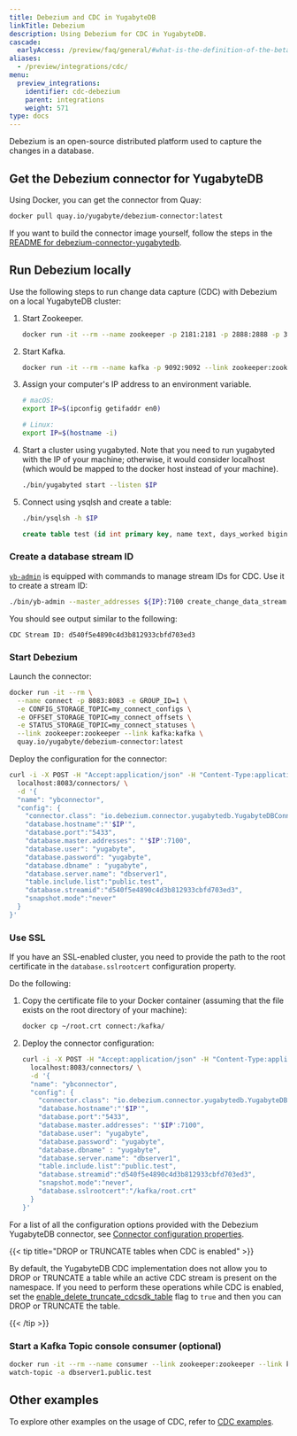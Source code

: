 ```yaml
---
title: Debezium and CDC in YugabyteDB
linkTitle: Debezium
description: Using Debezium for CDC in YugabyteDB.
cascade:
  earlyAccess: /preview/faq/general/#what-is-the-definition-of-the-beta-feature-tag
aliases:
  - /preview/integrations/cdc/
menu:
  preview_integrations:
    identifier: cdc-debezium
    parent: integrations
    weight: 571
type: docs
---
```


Debezium is an open-source distributed platform used to capture the changes in a database.

## Get the Debezium connector for YugabyteDB

Using Docker, you can get the connector from Quay:

```sh
docker pull quay.io/yugabyte/debezium-connector:latest
```

If you want to build the connector image yourself, follow the steps in the [README for debezium-connector-yugabytedb](https://github.com/yugabyte/debezium-connector-yugabytedb/blob/main/README.md).

## Run Debezium locally

Use the following steps to run change data capture (CDC) with Debezium on a local YugabyteDB cluster:

1. Start Zookeeper.

    ```sh
    docker run -it --rm --name zookeeper -p 2181:2181 -p 2888:2888 -p 3888:3888 debezium/zookeeper:1.9
    ```

1. Start Kafka.

    ```sh
    docker run -it --rm --name kafka -p 9092:9092 --link zookeeper:zookeeper debezium/kafka:1.9
    ```

1. Assign your computer's IP address to an environment variable.

    ```sh
    # macOS:
    export IP=$(ipconfig getifaddr en0)

    # Linux:
    export IP=$(hostname -i)
    ```

1. Start a cluster using yugabyted. Note that you need to run yugabyted with the IP of your machine; otherwise, it would consider localhost (which would be mapped to the docker host instead of your machine).

    ```sh
    ./bin/yugabyted start --listen $IP
    ```

1. Connect using ysqlsh and create a table:

    ```sh
    ./bin/ysqlsh -h $IP
    ```

    ```sql
    create table test (id int primary key, name text, days_worked bigint);
    ```

### Create a database stream ID

[`yb-admin`](../../../admin/yb-admin#change-data-capture-cdc-commands) is equipped with commands to manage stream IDs for CDC. Use it to create a stream ID:

```sh
./bin/yb-admin --master_addresses ${IP}:7100 create_change_data_stream ysql.yugabyte
```

You should see output similar to the following:

```output
CDC Stream ID: d540f5e4890c4d3b812933cbfd703ed3
```

### Start Debezium

Launch the connector:

```sh
docker run -it --rm \
  --name connect -p 8083:8083 -e GROUP_ID=1 \
  -e CONFIG_STORAGE_TOPIC=my_connect_configs \
  -e OFFSET_STORAGE_TOPIC=my_connect_offsets \
  -e STATUS_STORAGE_TOPIC=my_connect_statuses \
  --link zookeeper:zookeeper --link kafka:kafka \
  quay.io/yugabyte/debezium-connector:latest
```

Deploy the configuration for the connector:

```bash
curl -i -X POST -H "Accept:application/json" -H "Content-Type:application/json" \
  localhost:8083/connectors/ \
  -d '{
  "name": "ybconnector",
  "config": {
    "connector.class": "io.debezium.connector.yugabytedb.YugabyteDBConnector",
    "database.hostname":"'$IP'",
    "database.port":"5433",
    "database.master.addresses": "'$IP':7100",
    "database.user": "yugabyte",
    "database.password": "yugabyte",
    "database.dbname" : "yugabyte",
    "database.server.name": "dbserver1",
    "table.include.list":"public.test",
    "database.streamid":"d540f5e4890c4d3b812933cbfd703ed3",
    "snapshot.mode":"never"
  }
}'
```

### Use SSL

If you have an SSL-enabled cluster, you need to provide the path to the root certificate in the `database.sslrootcert` configuration property.

Do the following:

1. Copy the certificate file to your Docker container (assuming that the file exists on the root directory of your machine):

    ```sh
    docker cp ~/root.crt connect:/kafka/
    ```

1. Deploy the connector configuration:

    ```sh
    curl -i -X POST -H "Accept:application/json" -H "Content-Type:application/json" \
      localhost:8083/connectors/ \
      -d '{
      "name": "ybconnector",
      "config": {
        "connector.class": "io.debezium.connector.yugabytedb.YugabyteDBConnector",
        "database.hostname":"'$IP'",
        "database.port":"5433",
        "database.master.addresses": "'$IP':7100",
        "database.user": "yugabyte",
        "database.password": "yugabyte",
        "database.dbname" : "yugabyte",
        "database.server.name": "dbserver1",
        "table.include.list":"public.test",
        "database.streamid":"d540f5e4890c4d3b812933cbfd703ed3",
        "snapshot.mode":"never",
        "database.sslrootcert":"/kafka/root.crt"
      }
    }'
    ```

For a list of all the configuration options provided with the Debezium YugabyteDB connector, see [Connector configuration properties](../../../explore/change-data-capture/debezium-connector-yugabytedb/#connector-configuration-properties).

{{< tip title="DROP or TRUNCATE tables when CDC is enabled" >}}

By default, the YugabyteDB CDC implementation does not allow you to DROP or TRUNCATE a table while an active CDC stream is present on the namespace. If you need to perform these operations while CDC is enabled, set the [enable_delete_truncate_cdcsdk_table](../../../reference/configuration/yb-tserver/#enable-delete-truncate-cdcsdk-table) flag to `true` and then you can DROP or TRUNCATE the table.

{{< /tip >}}

### Start a Kafka Topic console consumer (optional)

```sh
docker run -it --rm --name consumer --link zookeeper:zookeeper --link kafka:kafka debezium/kafka:1.9 \
watch-topic -a dbserver1.public.test
```

## Other examples

To explore other examples on the usage of CDC, refer to [CDC examples](https://github.com/yugabyte/cdc-examples).
